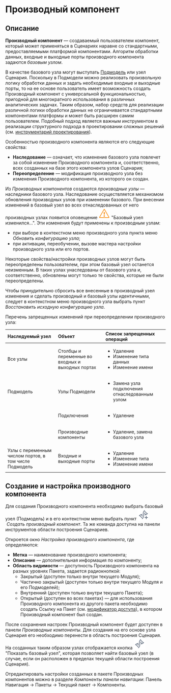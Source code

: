# Производный компонент

## Описание

**Производный компонент** — создаваемый пользователем компонент, который может применяться в Сценариях наравне со стандартными, предоставляемыми платформой компонентами. Алгоритм обработки данных, входные и выходные порты производного компонента задаются *базовым узлом*.

В качестве базового узла могут выступать [Подмодель](../processors/control/submodel.md)
 или узел Сценария. Поскольку в Подмодели можно реализовать произвольную логику обработки данных и задать необходимые входные и выходные порты, то на ее основе пользователь имеет возможность создать Производный компонент с универсальной функциональностью, пригодной для многократного использования в различных аналитических задачах. Таким образом, набор средств для реализации различной логики обработки данных не ограничивается стандартными компонентами платформы и может быть расширен самим пользователем. Подобный подход является важным инструментом в реализации структурного подхода в проектировании сложных решений (см. [инструментарий проектирования](../quick-start/design-principles.md)).

Особенностью производного компонента являются его следующие свойства:

* **Наследование** — означает, что изменение базового узла повлечет за собой изменение Производного компонента и, соответственно, всех созданных на базе этого компонента узлов Сценария;
* **Переопределение** — модификация производного узла без изменения Производного компонента, из которого он создан.

Из *Производных компонентов* создаются *производные узлы* — наследники базового узла.
Наследование осуществляется механизмом обновления производных узлов при изменении базового. При внесении изменений в базовый узел во всех отнаследованных от него производных узлах появится оповещение ![](../images/icons/informer/error_warning.svg) "Базовый узел изменился...". Эти изменения будут применены к производным узлам:
  * при выборе в контекстном меню производного узла пункта меню *Обновить конфигурацию узла*;
  * при активации, переобучении, вызове мастера настройки производного узла или его портов.

Некоторые свойства/настройки производных узлов могут быть переопределены пользователем, при этом базовый узел останется неизменным. В таких узлах унаследованы от базового узла и, соответственно, обновлены могут только те свойства, которые не были переопределены.

Чтобы принудительно сбросить все внесенные в производный узел изменения и сделать производный и базовый узлы идентичными, следует в контекстном меню производного узла выбрать пункт *Восстановить исходную конфигурацию узла*.

Перечень запрещенных изменений при переопределении производного узла:

 | Наследуемый узел | Объект | Список запрещенных операций |
 | :-------- |:-------- | :-------- |
 | Все узлы | Столбцы и переменные во входных и выходных портах | <ul> <li>Удаление</li> <li>Изменение типа данных</li> <li>Изменение имени</li> </ul> |
 | Подмодель | Узлы Подмодели | <ul> <li>Замена узла подключения отнаследованным узлом</li> </ul>|
 | | Подключения | <ul><li>Удаление</li></ul> |
 | | Производные компоненты |<ul><li>Удаление, замена базового узла</li></ul> |
 | Узлы с переменным числом портов, в том числе Подмодель | Входные и выходные порты | <ul><li>Удаление</li> <li>Изменение типа</li> <li>Изменение имени</li></ul> |

## Создание и настройка производного компонента

Для создания Производного компонента необходимо выбрать базовый узел (Подмодель) и в его контекстном меню выбрать пункт ![](../images/icons/toolbar-controls/derive-node_default.svg) *Создать производный компонент*. Та же команда доступна на панели инструментов области построения Сценариев.

Откроется окно *Настройка производного компонента*, где определяются:

* **Метка** — наименование производного компонента;
* **Описание** — дополнительная информация по компоненту;
* **Область видимости** — доступность Производного компонента на разных уровнях Пакета, задается радиокнопкой:
  * Закрытый (доступен только внутри текущего Модуля);
  * Частично закрытый (доступен только внутри текущего Модуля и его Подмоделей);
  * Внутренний (доступен только внутри текущего Пакета);
  * Открытый (доступен во всех пакетах) — для использования Производного компонента из другого пакета необходимо создать Ссылку на Пакет (см. [модификатор доступа](./access-modifier.md)), в котором Производный компонент был создан.

После сохранения настроек Производный компонент будет доступен в панели *Производные компоненты*. Для создания на его основе узла Сценария его необходимо перенести в область построения Сценария. На созданных таким образом узлах отображается кнопка ![](../images/icons/toolbar-controls/show-derived-nodes_default.svg)
"Показать базовый узел", которая позволяет найти базовый узел (в случае, если он расположен в пределах текущей области построения Сценария).

Отредактировать настройки созданных в пакете Производных компонентов можно в разделе *Компоненты панели навигации*: Панель Навигация -> Пакеты -> Текущий пакет -> Компоненты.
